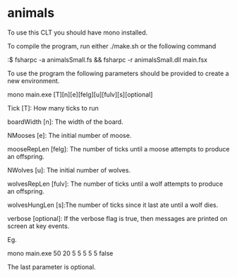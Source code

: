 # animals


To use this CLT you should have mono installed.


To compile the program, run either ./make.sh or the following command

:$ fsharpc -a animalsSmall.fs && fsharpc -r animalsSmall.dll main.fsx


To use the program the following parameters should be provided to create a new environment. 

mono main.exe [T][n][e][felg][u][fulv][s][optional]

Tick [T]: How many ticks to run

boardWidth [n]: The width of the board.

NMooses [e]: The initial number of moose.

mooseRepLen [felg]: The number of ticks until a moose attempts to produce an offspring.

NWolves [u]: The initial number of wolves.

wolvesRepLen [fulv]: The number of ticks until a wolf attempts to produce an offspring.

wolvesHungLen [s]:The number of ticks since it last ate until a wolf dies.

verbose [optional]: If the verbose flag is true, then messages are printed on screen at key events.

Eg.

mono main.exe 50 20 5 5 5 5 5 false


The last parameter is optional.

